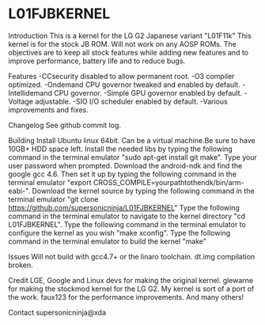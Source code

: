 L01FJBKERNEL
============
Introduction
 This is a kernel for the LG G2 Japanese variant "L01F11k"
 This kernel is for the stock JB ROM. Will not work on any AOSP ROMs.
 The objectives are to keep all stock features while adding new features and to improve performance, battery life and to reduce bugs.

Features
 -CCsecurity disabled to allow permanent root.
 -O3 compiler optimized.
 -Ondemand CPU governor tweaked and enabled by default.
 -Intellidemand CPU governor.
 -Simple GPU governor enabled by default.
 -Voltage adjustable.
 -SIO I/O scheduler enabled by default.
 -Various improvements and fixes.

Changelog
 See github commit log.

Building
 Install Ubuntu linux 64bit. Can be a virtual machine.Be sure to have 10GB+ HDD space left.
 Install the needed libs by typing the following command in the terminal emulator "sudo apt-get install git make". Type your user password when prompted.
 Download the android-ndk and find the google gcc 4.6. Then set it up by typing the following command in the terminal emulator "export CROSS_COMPILE=yourpathtothendk/bin/arm-eabi-".
 Download the kernel source by typing the following command in the terminal emulator "git clone https://github.com/supersonicninja/L01FJBKERNEL"
 Type the following command in the terminal emulator to navigate to the kernel directory "cd L01FJBKERNEL".
 Type the following command in the terminal emulator to configure the kernel as you wish "make xconfig".
 Type the following command in the terminal emulator to build the kernel "make"

Issues
 Will not build with gcc4.7+ or the linaro toolchain.
 dt.img compilation broken.

Credit
 LGE, Google and Linux devs for making the original kernel.
 glewarne for making the stockmod kernel for the LG G2. My kernel is sort of a port of the work.
 faux123 for the performance improvements.
 And many others!

Contact
 supersonicninja@xda
